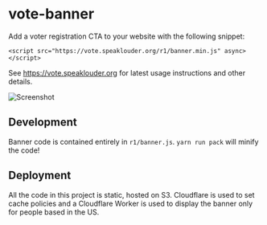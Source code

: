 # vote-banner

Add a voter registration CTA to your website with the following snippet:

```
<script src="https://vote.speaklouder.org/r1/banner.min.js" async></script>
```

See https://vote.speaklouder.org for latest usage instructions and other details.

![Screenshot](https://vote.speaklouder.org/images/example.png)

## Development

Banner code is contained entirely in `r1/banner.js`.  `yarn run pack` will minify the code!

## Deployment

All the code in this project is static, hosted on S3.  Cloudflare is used to set cache policies and a Cloudflare Worker is used to display the banner only for people based in the US.
